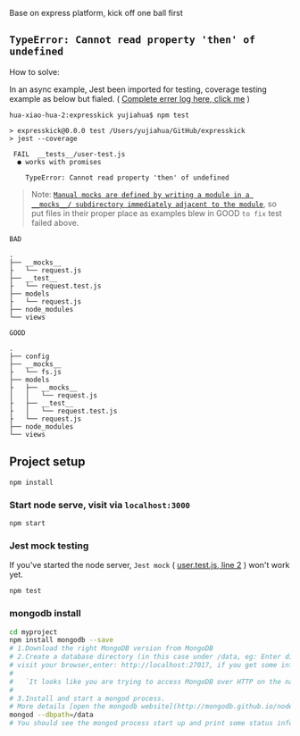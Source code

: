 Base on express platform, kick off one ball first

## `TypeError: Cannot read property 'then' of undefined`
How to solve: 

In an async example, Jest been imported for testing, coverage testing example as below but fialed. ( [Complete errer log here, click me](./UNDEFINED.md) )
```
hua-xiao-hua-2:expresskick yujiahua$ npm test

> expresskick@0.0.0 test /Users/yujiahua/GitHub/expresskick
> jest --coverage

 FAIL  __tests__/user-test.js
  ● works with promises

    TypeError: Cannot read property 'then' of undefined
```

> Note: [`Manual mocks are defined by writing a module in a __mocks__/ subdirectory immediately adjacent to the module`](https://jestjs.io/docs/manual-mocks#mocking-user-modules), so put files in their proper place as examples blew in GOOD `to fix` test failed above.

`BAD`
```
.
├── __mocks__
├   └── request.js
├── __test__
├   └── request.test.js
├── models
├   └── request.js
├── node_modules
└── views
```
`GOOD`
```
.
├── config
├── __mocks__
├   └── fs.js
├── models
├   ├── __mocks__
│   │   └── request.js
├   ├── __test__
├   │   └── request.test.js
├   └── request.js
├── node_modules
└── views
```

## Project setup
```
npm install
```

### Start node serve, visit via `localhost:3000`
```
npm start
```

### Jest mock testing
If you've started the node server, `Jest mock` ( [user.test.js, line 2](./test/__tests__/user.test.js) ) won't work yet.

```
npm test
```

### mongodb install
```sh
cd myproject
npm install mongodb --save
# 1.Download the right MongoDB version from MongoDB
# 2.Create a database directory (in this case under /data, eg: Enter dictionary path `C:\Program Files\MongoDB\Server\4.4\data`, use command `mongod.exe --dbpath=..\data\db` in windows).
# visit your browser,enter: http://localhost:27017, if you get some information as below, it works well:
#
#   `It looks like you are trying to access MongoDB over HTTP on the native driver port.`
#
# 3.Install and start a mongod process.
# More details [open the mongodb website](http://mongodb.github.io/node-mongodb-native/3.4/quick-start/quick-start/)
mongod --dbpath=/data
# You should see the mongod process start up and print some status information.
```